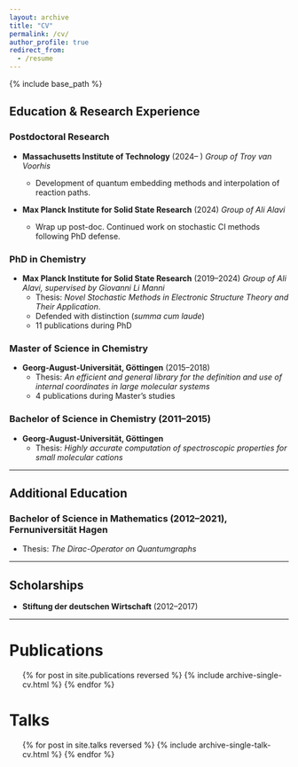 ```yaml
---
layout: archive
title: "CV"
permalink: /cv/
author_profile: true
redirect_from:
  - /resume
---
```


{% include base_path %}

## Education & Research Experience

### Postdoctoral Research

- **Massachusetts Institute of Technology** (2024– )
  *Group of Troy van Voorhis*
  - Development of quantum embedding methods and interpolation of reaction paths.

- **Max Planck Institute for Solid State Research** (2024)
  *Group of Ali Alavi*
  - Wrap up post-doc. Continued work on stochastic CI methods following PhD defense.

### PhD in Chemistry
- **Max Planck Institute for Solid State Research** (2019–2024)
  *Group of Ali Alavi, supervised by Giovanni Li Manni*
  - Thesis: *Novel Stochastic Methods in Electronic Structure Theory and Their Application*.
  - Defended with distinction (*summa cum laude*)
  - 11 publications during PhD

### Master of Science in Chemistry
- **Georg-August-Universität, Göttingen** (2015–2018)
  - Thesis: *An efficient and general library for the definition and use of internal coordinates in large molecular systems*
  <!-- - Final Grade: **1.3** (German scale) -->
  - 4 publications during Master’s studies

<!-- ### ERASMUS+ Exchange (2015–2016)
**Lund University, Sweden**
*Group of Valera Veryazov*
Research internship -->

### Bachelor of Science in Chemistry (2011–2015)
- **Georg-August-Universität, Göttingen**
  - Thesis: *Highly accurate computation of spectroscopic properties for small molecular cations*
  <!-- - Final Grade: **1.6** -->

---

## Additional Education

### Bachelor of Science in Mathematics (2012–2021), **Fernuniversität Hagen**
<!-- Final Grade: **1.8** -->
- Thesis: *The Dirac-Operator on Quantumgraphs*

---

## Scholarships

- **Stiftung der deutschen Wirtschaft** (2012–2017)

---

<!-- ## 👤 Personal Details

- **Date of Birth**: 23 October 1993
- **Place of Birth**: Neustadt a.d. Weinstraße
- **Nationality**: German -->

<!-- Work experience
======
* Spring 2024: Academic Pages Collaborator
  * GitHub University
  * Duties includes: Updates and improvements to template
  * Supervisor: The Users

* Fall 2015: Research Assistant
  * GitHub University
  * Duties included: Merging pull requests
  * Supervisor: Professor Hub

* Summer 2015: Research Assistant
  * GitHub University
  * Duties included: Tagging issues
  * Supervisor: Professor Git -->

<!-- Skills
======
* Skill 1
* Skill 2
  * Sub-skill 2.1
  * Sub-skill 2.2
  * Sub-skill 2.3
* Skill 3 -->

Publications
======
  <ul>{% for post in site.publications reversed %}
    {% include archive-single-cv.html %}
  {% endfor %}</ul>

Talks
======
  <ul>{% for post in site.talks reversed %}
    {% include archive-single-talk-cv.html  %}
  {% endfor %}</ul>

<!-- Teaching
======
  <ul>{% for post in site.teaching reversed %}
    {% include archive-single-cv.html %}
  {% endfor %}</ul>

Service and leadership
======
* Currently signed in to 43 different slack teams -->
